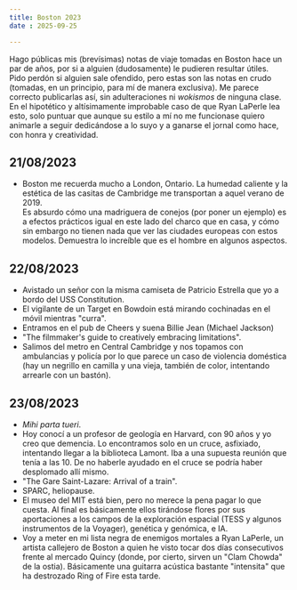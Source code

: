 ```yaml
---
title: Boston 2023
date : 2025-09-25

---
```


Hago públicas mis (brevísimas) notas de viaje tomadas en Boston hace un par de años, por si a alguien (dudosamente) le pudieren resultar útiles.    
Pido perdón si alguien sale ofendido, pero estas son las notas en crudo (tomadas, en un principio, para mí de manera exclusiva). Me parece correcto publicarlas así, sin adulteraciones ni _wokismos_ de ninguna clase. En el hipotético y altísimamente improbable caso de que Ryan LaPerle lea esto, solo puntuar que aunque su estilo a mí no me funcionase quiero animarle a seguir dedicándose a lo suyo y a ganarse el jornal como hace, con honra y creatividad. 


## 21/08/2023

- Boston me recuerda mucho a London, Ontario. La humedad caliente y la estética de las casitas de Cambridge me transportan a aquel verano de 2019.   
Es absurdo cómo una madriguera de conejos (por poner un ejemplo) es a efectos prácticos igual en este lado del charco que en casa, y cómo sin embargo no tienen nada que ver las ciudades europeas con estos modelos. Demuestra lo increíble que es el hombre en algunos aspectos. 

## 22/08/2023

- Avistado un señor con la misma camiseta de Patricio Estrella que yo a bordo del USS Constitution.  
- El vigilante de un Target en Bowdoin está mirando cochinadas en el móvil mientras "curra".  
- Entramos en el pub de Cheers y suena Billie Jean (Michael Jackson)
- "The filmmaker's guide to creatively embracing limitations". 
- Salimos del metro en Central Cambridge y nos topamos con ambulancias y policía por lo que parece un caso de violencia doméstica (hay un negrillo en camilla y una vieja, también de color, intentando arrearle con un bastón).

## 23/08/2023

- _Mihi parta tueri_.
- Hoy conocí a un profesor de geología en Harvard, con 90 años y yo creo que demencia. Lo encontramos solo en un cruce, asfixiado, intentando llegar a la biblioteca Lamont. Iba a una supuesta reunión que tenía a las 10. De no haberle ayudado en el cruce se podría haber desplomado allí mismo. 
- "The Gare Saint-Lazare: Arrival of a train".
- SPARC, heliopause. 
- El museo del MIT está bien, pero no merece la pena pagar lo que cuesta. Al final es básicamente ellos tirándose flores por sus aportaciones a los campos de la exploración espacial (TESS y algunos instrumentos de la Voyager), genética y genómica, e IA. 
- Voy a meter en mi lista negra de enemigos mortales a Ryan LaPerle, un artista callejero de Boston a quien he visto tocar dos días consecutivos frente al mercado Quincy (donde, por cierto, sirven un "Clam Chowda" de la ostia). Básicamente una guitarra acústica bastante "intensita" que ha destrozado Ring of Fire esta tarde. 
